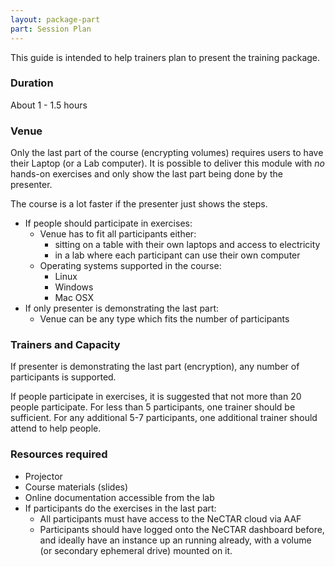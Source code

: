 ```yaml
---
layout: package-part
part: Session Plan
---
```


This guide is intended to help trainers plan to present the training package.

### Duration

About 1 - 1.5 hours

### Venue

Only the last part of the course (encrypting volumes) requires users to have their Laptop (or a Lab computer).
It is possible to deliver this module with *no* hands-on exercises and only show the last
part being done by the presenter. 

The course is a lot faster if the presenter just shows the steps.

* If people should participate in exercises:
    * Venue has to fit all participants either:
        * sitting on a table with their own laptops and access to electricity
        * in a lab where each participant can use their own computer
     * Operating systems supported in the course:
         * Linux
         * Windows
         * Mac OSX
* If only presenter is demonstrating the last part:
    * Venue can be any type which fits the number of participants

### Trainers and Capacity

If presenter is demonstrating the last part (encryption), any number of participants is supported.

If people participate in exercises, it is suggested that not more than 20 people participate.
For less than 5 participants, one trainer should be sufficient.
For any additional 5-7 participants, one additional trainer should attend to help people.

### Resources required

* Projector
* Course materials (slides)
* Online documentation accessible from the lab
* If participants do the exercises in the last part:
    * All participants must have access to the NeCTAR cloud via AAF
    * Participants should have logged onto the NeCTAR dashboard before, and ideally have an instance up an running already, with a volume (or secondary ephemeral drive)  mounted on it.

